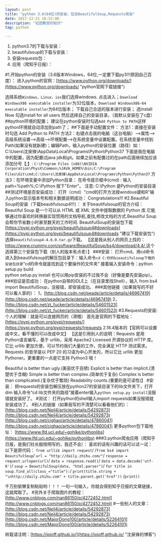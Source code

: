```yaml
---
layout: post
title: "python 3.6(64位)的安装，包含BeautifulSoup,Requests爬虫"
date: 2017-12-21 16:52:06 
description: "社团教受的知识"
tag: python

---
```


1. python3.7的下载与安装：
2. beautifulsoup的下载与安装：
3. 安装requests包：
4. 应用（爬知乎日报）：


#1.开始python的安装（3.6版本Windows，64位,一定要下载py3!!!原因自己百度）：
进入python的官网：[https://www.python.org/downloads/](https://www.python.org/downloads/ "python官网下载链接")

选择系统`Windows，Linux，ios`我们选择windows.
点击进入；`Download WindowsX86 executable installer`为32位版本，`Download WindowsX86-64 executable installer`为64位版本；
下载自己合适的版本进行安装；
选install Now
勾选install for all users 然后选择自己的安装目录，（我默认安装在了c盘）
##python环境的配置；
建议在python安装时勾选`Add Python to PATH`这样python环境就自动添加到path了；
##下面是手动配置文件：
方法1：直接在安装时勾选 Add Python to PATH
方法2：右键点击我的电脑（这台电脑）——>属性——>高级系统设置——>高级——>环境配置——>在系统变量中设置配置。在系统变量中找到Path(如果没有就新建)；编辑Path，输入python的安装位置（路径）如：C:\Users\沈泉锋\AppData\Local\Programs\Python\Python37
下面是我在电脑中的配置，因为配置过java jdk和git。如果之前有配置过的在path后面继续加应该添加分号【;】:
    `C:\Program Files (x86)\NVIDIA Corporation\PhysX\Common;%JAVA_HOME%\bin;C:\Program Files\Git\cmd;C:\Users\沈泉锋\AppData\Local\Programs\Python\Python37`
方法3：在环境变量中添加Python目录：
在命令提示框中(cmd) : 输入 
path=%path%;C:\Python 按下"Enter"。
注意: C:\Python 是Python的安装目录
##测试环境是否安装成功：
打开（cmd）"cmd的打开方法按windous键和R"输入python显示版本号和相关数据说明成功：
Congratulations!!!
#2.Beautiful Soup的安装（下载beautifulsoup4!!!）：
关于beautifulsoup的官方介绍：
Beautiful Soup 是一个可以从 HTML 或 XML 文件中提取数据的 Python 库.它能够通过你喜欢的转换器实现惯用的文档导航,查找,修改文档的方式.Beautiful Soup 会帮你节省数小时甚至数天的工作时间.
BeautifulSoup的安装包下载[https://pypi.python.org/pypi/beautifulsoup4#downloads](https://pypi.python.org/pypi/beautifulsoup4#downloads "建议下载安装包")
选择`beautifulsoup4-4.6.0.tar.gz`下载。
【这是我从别人的网页上找的：[https://www.crummy.com/software/BeautifulSoup/bs4/download/4.4/ ](https://www.crummy.com/software/BeautifulSoup/bs4/download/4.4/  "版本有点老了")这个选择第三个安装包下载（别人的版本有点老）】
###安装：
打开cmd，用cd命令进入到beautifulsoup的解压包目录下：输入命令`cd C:你的bieautifulsoup下载的安装包目录`“cd的命令就是找到这个要操作的文件夹”
接着输入安装命令：python setup.py build      
python setup.py install
也可以用pip安装的不过我不会（好像是要先安装pip）。
###验证是否成功：
在python自带的IDLE上（在目录里找Shell），输入 from bs4 import BeautifulSoup，没报错，即安装成功。
###其他链接（如果我写的不好可以看人家的）：
1，[http://blog.csdn.net/peade/article/details/46967419](http://blog.csdn.net/peade/article/details/46967419)
2，[http://blog.csdn.net/zt_fucker/article/details/54601523](http://blog.csdn.net/zt_fucker/article/details/54601523)
#3.Requests的安装:
个人的理解：就是可以连接网页的（滑稽） 
首先是官网的下载地址：[https://pypi.python.org/pypi/requests/](https://pypi.python.org/pypi/requests/)requests 2.18.4版本的【官网可以设置成中文，看不懂的可以改成中文】
【这是引用别人的说明：Requests 是用Python语言编写，基于 urllib，采用 Apache2 Licensed 开源协议的 HTTP 库。它比 urllib 更加方便，可以节约我们大量的工作，完全满足 HTTP 测试需求。Requests 的哲学是以 PEP 20 的习语为中心开发的，所以它比 urllib 更加 Pythoner。更重要的一点是它支持 Python3 哦！

Beautiful is better than ugly.(美丽优于丑陋)
Explicit is better than implicit.(清楚优于含糊)
Simple is better than complex.(简单优于复杂)
Complex is better than complicated.(复杂优于繁琐)
Readability counts.(重要的是可读性)】
#安装：
把requests的安装包解压放在python27的安装目录下的lib文件夹下，打开dim 输入命令“cd lib文件夹的路径”接着enter输入`python setup.py install`没报错就安装好了。
#测试：
打开python的shell输入import requests如果没报错就安装成功了。
#别人的链接（如果我写的不清楚可以看看他们的）：
[http://blog.csdn.net/Neil4/article/details/54292873](http://blog.csdn.net/Neil4/article/details/54292873)
[http://blog.csdn.net/cighao/article/details/47860041](http://blog.csdn.net/cighao/article/details/47860041)
更多python包下载地址：
[https://www.lfd.uci.edu/~gohlke/pythonlibs](https://www.lfd.uci.edu/~gohlke/pythonlibs)
###3.python爬虫应用（爬知乎日报，是我们社长殷晓明写的，我还不会）：
喜欢的话有兴趣的话可以试一试：
以下是原代码：
 `from urllib import request`/
 /`from bs4 import BeautifulSoup`/
`url = "http://daily.zhihu.com/"`/
`response = request.urlopen(url)`/
 `data = response.read()`/
 `data = data.decode('utf-8')`/
 `soup = BeautifulSoup(data, "html.parser")`/
    `for title in soup.find_all(class_="title"):`/
    `print(title.string + "\nhttp://daily.zhihu.com" + title.parent.get('href'))`
/`print()`


千万别偷懒复制粘贴哟！！！
一句一句输入，你就会得到知乎日报的文章链接，这就爬取了。
#另外关于爬取图片的教程：
[http://www.cnblogs.com/nan86150/p/4272452.html](http://www.cnblogs.com/nan86150/p/4272452.html)
#一些别人的文章：
[http://blog.csdn.net/Neil4/article/details/54292873](http://blog.csdn.net/Neil4/article/details/54292873)
[http://blog.csdn.net/MajorDong100/article/details/52264101](http://blog.csdn.net/MajorDong100/article/details/52264101)
<br>

转载请注明：[https://jojoff.github.io/](https://jojoff.github.io/ "沈泉锋的博客")
